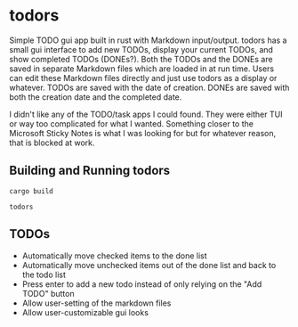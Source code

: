 # todors

Simple TODO gui app built in rust with Markdown input/output. todors has a small gui interface to add new TODOs, display your current TODOs, and show completed TODOs (DONEs?). Both the TODOs and the DONEs are saved in separate Markdown files which are loaded in at run time. Users can edit these Markdown files directly and just use todors as a display or whatever. TODOs are saved with the date of creation. DONEs are saved with both the creation date and the completed date. 

I didn't like any of the TODO/task apps I could found. They were either TUI or way too complicated for what I wanted. Something closer to the Microsoft Sticky Notes is what I was looking for but for whatever reason, that is blocked at work.

## Building and Running todors

`cargo build`

`todors`

## TODOs

- Automatically move checked items to the done list
- Automatically move unchecked items out of the done list and back to the todo list
- Press enter to add a new todo instead of only relying on the "Add TODO" button
- Allow user-setting of the markdown files
- Allow user-customizable gui looks